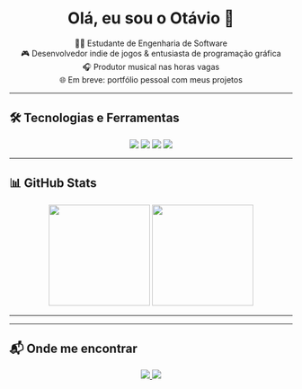 <h1 align="center">Olá, eu sou o Otávio 👋</h1>

<p align="center">
  🧑‍💻 Estudante de Engenharia de Software <br>
  🎮 Desenvolvedor indie de jogos & entusiasta de programação gráfica <br>
  🎧 Produtor musical nas horas vagas <br>
  🌐 Em breve: portfólio pessoal com meus projetos
</p>

---

## 🛠️ Tecnologias e Ferramentas

<div align="center">
  <img src="https://img.shields.io/badge/C++-00599C?style=for-the-badge&logo=c%2B%2B&logoColor=white"/>
  <img src="https://img.shields.io/badge/OpenGL-5586A4?style=for-the-badge&logo=opengl&logoColor=white"/>
  <img src="https://img.shields.io/badge/Python-3670A0?style=for-the-badge&logo=python&logoColor=white"/>
  <img src="https://img.shields.io/badge/Godot-478CBF?style=for-the-badge&logo=godot-engine&logoColor=white"/>
</div>

---

## 📊 GitHub Stats

<div align="center">
  <img height="180em" src="https://github-readme-stats.vercel.app/api?username=rz0777&show_icons=true&theme=dark&hide_border=true"/>
  <img height="180em" src="https://github-readme-stats.vercel.app/api/top-langs/?username=rz0777&layout=compact&theme=dark&hide_border=true&hide=Jupyter%20Notebook"/>
</div>

---
<!--
## 🔍 Em destaque
-->
<!-- Substitua abaixo pelos seus projetos quando quiser -->
<!--
- 🎮 **[Nome do jogo ou projeto gráfico]** – breve descrição aqui.
- 🛠️ **[Outro projeto]** – foco no aprendizado ou tecnologia aplicada.
-->
---

## 📬 Onde me encontrar

<div align="center">
  <!-- Atualize os links abaixo quando quiser -->
  <a href="https://linkedin.com/in/SEU-LINKEDIN" target="_blank">
    <img src="https://img.shields.io/badge/LinkedIn-0A66C2?style=for-the-badge&logo=linkedin&logoColor=white"/>
  </a>
  <a href="mailto:seu@email.com" target="_blank">
    <img src="https://img.shields.io/badge/Email-D14836?style=for-the-badge&logo=gmail&logoColor=white"/>
  </a>
</div>


<!--
**rz0777/rz0777** is a ✨ _special_ ✨ repository because its `README.md` (this file) appears on your GitHub profile.

Here are some ideas to get you started:

- 🔭 I’m currently working on ...
- 🌱 I’m currently learning ...
- 👯 I’m looking to collaborate on ...
- 🤔 I’m looking for help with ...
- 💬 Ask me about ...
- 📫 How to reach me: ...
- 😄 Pronouns: ...
- ⚡ Fun fact: ...
-->
